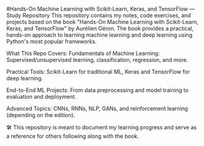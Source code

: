 #Hands-On Machine Learning with Scikit-Learn, Keras, and TensorFlow — Study Repository
This repository contains my notes, code exercises, and projects based on the book "Hands-On Machine Learning with Scikit-Learn, Keras, and TensorFlow" by Aurélien Géron. The book provides a practical, hands-on approach to learning machine learning and deep learning using Python's most popular frameworks.

What This Repo Covers:
Fundamentals of Machine Learning: Supervised/unsupervised learning, classification, regression, and more.

Practical Tools: Scikit-Learn for traditional ML, Keras and TensorFlow for deep learning.

End-to-End ML Projects: From data preprocessing and model training to evaluation and deployment.

Advanced Topics: CNNs, RNNs, NLP, GANs, and reinforcement learning (depending on the edition).

🛠️ This repository is meant to document my learning progress and serve as a reference for others following along with the book.

